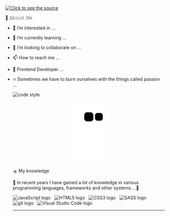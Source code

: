 <img src="https://raw.githubusercontent.com/wiki/ryanoasis/nerd-fonts/images/faux-shield-badge-os-logos.svg?sanitize=true" alt=""></a>

<!-- <h1 align="center" dir="auto"></a>Hi there <g-emoji class="g-emoji" alias="wave" fallback-src="https://github.githubassets.com/images/icons/emoji/unicode/1f44b.png">👋</g-emoji>, I'm Vanilla23</h1> -->

<a href="#" target="_blank">
  <img src="svg/vailla23.svg" width="1200" alt="Click to see the source" />
</a>

:book: 𝙰𝚋𝚘𝚞𝚝 𝙼𝚎

- 👀 I’m interested in ...
- 🌱 I’m currently learning ...
- 💞️ I’m looking to collaborate on ...
- 📫 How to reach me ...
- 🧼 Frontend Developer ...
- 🔥 Sometimes we have to burn ourselves with the things called passion ...
    <!---
    Vanilladev23/Vanilladev23 is a ✨ special ✨ repository because its `README.md` (this file) appears on your GitHub profile.
    You can click the Preview link to take a look at your changes.
    --->

  ![code style](https://img.shields.io/badge/code_style-prettier-ff69b4.svg?style=flat-square)
    <p align='center'>
    <img src="https://github.com/ngoctienTNT/ngoctienTNT/blob/output/github-contribution-grid-snake.svg">
    </p>
    🛸</g-emoji> My knowledge</h3>
    <p dir="auto">🌌 In recent years I have gained a lot of knowledge in various programming languages, frameworks and other systems ...💠</p>
    <span><img src="https://img.shields.io/badge/JavaScript-282C34?logo=javascript&logoColor=F7DF1E" alt="JavaScript logo" title="JavaScript" height="25" /></span>
    &nbsp;
    <span><img src="https://img.shields.io/badge/HTML5-282C34?logo=html5&logoColor=E34F26" alt="HTML5 logo" title="HTML5" height="25" /></span>
    &nbsp;
    <span><img src="https://img.shields.io/badge/CSS3-282C34?logo=css3&logoColor=1572B6" alt="CSS3 logo" title="CSS3" height="25" /></span>
    &nbsp;
    <span><img src="https://img.shields.io/badge/Sass-282C34?logo=sass&logoColor=CC6699" alt="SASS logo" title="SASS" height="25" /></span>
    &nbsp;
    <span><img src="https://img.shields.io/badge/git-282C34?logo=git&logoColor=F05032" alt="git logo" title="git" height="25" /></span>
    &nbsp;
  <span><img src="https://img.shields.io/badge/VS%20Code-282C34?logo=visual-studio-code&logoColor=007ACC" alt="Visual Studio Code logo" title="Visual Studio Code" height="25" /></span>
  &nbsp;
    <hr>
    <br>

##
